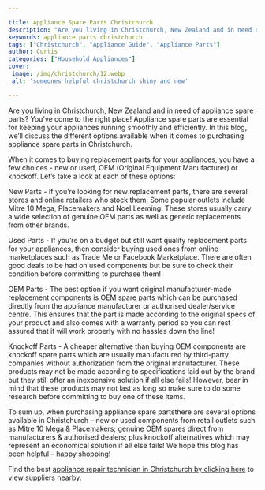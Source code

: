 ```yaml
---

title: Appliance Spare Parts Christchurch
description: "Are you living in Christchurch, New Zealand and in need of appliance spare parts? You’ve come to the right place! Appliance spare ...keep reading to learn"
keywords: appliance parts christchurch
tags: ["Christchurch", "Appliance Guide", "Appliance Parts"]
author: Curtis
categories: ["Household Appliances"]
cover: 
 image: /img/christchurch/12.webp
 alt: 'someones helpful christchurch shiny and new'

---
```


Are you living in Christchurch, New Zealand and in need of appliance spare parts? You’ve come to the right place! Appliance spare parts are essential for keeping your appliances running smoothly and efficiently. In this blog, we’ll discuss the different options available when it comes to purchasing appliance spare parts in Christchurch.

When it comes to buying replacement parts for your appliances, you have a few choices - new or used, OEM (Original Equipment Manufacturer) or knockoff. Let’s take a look at each of these options: 

New Parts - If you’re looking for new replacement parts, there are several stores and online retailers who stock them. Some popular outlets include Mitre 10 Mega, Placemakers and Noel Leeming. These stores usually carry a wide selection of genuine OEM parts as well as generic replacements from other brands. 

Used Parts - If you’re on a budget but still want quality replacement parts for your appliances, then consider buying used ones from online marketplaces such as Trade Me or Facebook Marketplace. There are often good deals to be had on used components but be sure to check their condition before committing to purchase them! 

OEM Parts - The best option if you want original manufacturer-made replacement components is OEM spare parts which can be purchased directly from the appliance manufacturer or authorised dealer/service centre. This ensures that the part is made according to the original specs of your product and also comes with a warranty period so you can rest assured that it will work properly with no hassles down the line! 

Knockoff Parts - A cheaper alternative than buying OEM components are knockoff spare parts which are usually manufactured by third-party companies without authorization from the original manufacturer. These products may not be made according to specifications laid out by the brand but they still offer an inexpensive solution if all else fails! However, bear in mind that these products may not last as long so make sure to do some research before committing to buy one of these items. 

To sum up, when purchasing appliance spare partsthere are several options available in Christchurch – new or used components from retail outlets such as Mitre 10 Mega & Placemakers; genuine OEM spares direct from manufacturers & authorised dealers; plus knockoff alternatives which may represent an economical solution if all else fails! We hope this blog has been helpful – happy shopping!

Find the best <a href="/pages/appliance-repair-technicians/new-zealand/christchurch/">appliance repair technician in Christchurch by clicking here</a> to view suppliers nearby.

